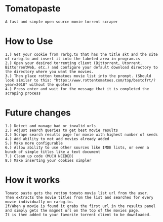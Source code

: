 # Tomatopaste
 	A fast and simple open source movie torrent scraper

# How to Use
	1.) Get your cookie from rarbg.to that has the title skt and the site of rarbg.to and insert it into the labeled area in program.cs
	2.) Open your desired torrenting client (Bittorrent, Utorrent, BittorrentWeb, etc.) and configure your default download directory to the directory where you want the movies.
	3.) Then place rotton tomatoes movie list into the prompt. (Should look similar to this: "https://www.rottentomatoes.com/top/bestofrt/?year=2018" without the quotes)
	4.) Press enter and wait for the message that it is completed the scraping process

# Future changes
	1.) Detect and manage bad or invalid urls
	2.) Adjust search queries to get best movie results
	3.) Scrape search results page for movie with highest number of seeds
	4.) Add ability to not add movies already added
	5.) Make more configurable
	6.) Allow ability to use other sources like IMDB lists, or even a bunch of simple titles like a text document
	7.) Clean up code (MUCH NEEDED)
	8.) Make inserting your cookies simpler

# How it works
	Tomato paste gets the rotton tomato movie list url from the user.
	Then extracts the movie titles from the list and searches for every movie individually on rarbg.to.
	If/When a movie is found it grabs the first url in the results panel and simply gets the magnet url on the top of the movies page.
	It is then added to your favorite torrent client to be downloaded.